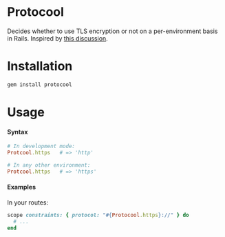 # Protocool

Decides whether to use TLS encryption or not on a per-environment basis in Rails. Inspired by [this discussion](http://stackoverflow.com/questions/3634100/rails-3-ssl-deprecation).

# Installation

```bash
gem install protocool
````

# Usage

#### Syntax

```ruby
# In development mode:
Protcool.https   # => 'http'

# In any other environment:
Protcool.https   # => 'https'
````

#### Examples 

In your routes:

```ruby
scope constraints: { protocol: "#{Protocool.https}://" } do
  # ...
end
```
